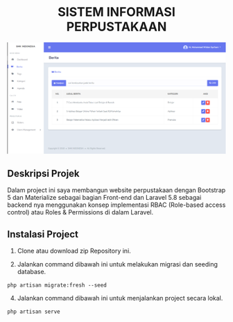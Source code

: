 ## <h1 align="center">SISTEM INFORMASI PERPUSTAKAAN</h1>

<p align="center"><a href="https://wikoding.netlify.app/" target="_blank"><img src="https://github.com/muhammadwildansyabani/assets/blob/master/Portofolio/sekolah-backend.PNG"></a></p>


## Deskripsi Projek

Dalam project ini saya membangun website perpustakaan dengan Bootstrap 5 dan Materialize sebagai bagian Front-end dan Laravel 5.8 sebagai backend nya menggunakan konsep implementasi RBAC (Role-based access control) atau Roles & Permissions di dalam Laravel.


## Instalasi Project

1. Clone atau download zip Repository ini.

3. Jalankan command dibawah ini untuk melakukan migrasi dan seeding database.
```
php artisan migrate:fresh --seed
```

4. Jalankan command dibawah ini untuk menjalankan project secara lokal.
```
php artisan serve
```
